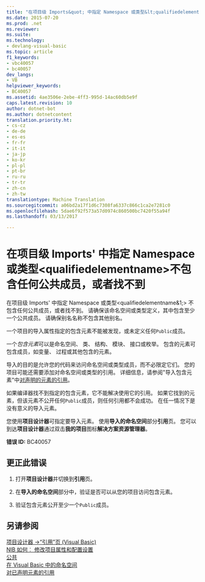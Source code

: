 ```yaml
---
title: "在项目级 Imports&quot; 中指定 Namespace 或类型&lt;qualifiedelementname&gt;不包含任何公共成员，或者找不到 |Microsoft 文档"
ms.date: 2015-07-20
ms.prod: .net
ms.reviewer: 
ms.suite: 
ms.technology:
- devlang-visual-basic
ms.topic: article
f1_keywords:
- vbc40057
- bc40057
dev_langs:
- VB
helpviewer_keywords:
- BC40057
ms.assetid: 4ae3506e-2ebe-4ff3-995d-14ac60db5e9f
caps.latest.revision: 10
author: dotnet-bot
ms.author: dotnetcontent
translation.priority.ht:
- cs-cz
- de-de
- es-es
- fr-fr
- it-it
- ja-jp
- ko-kr
- pl-pl
- pt-br
- ru-ru
- tr-tr
- zh-cn
- zh-tw
translationtype: Machine Translation
ms.sourcegitcommit: a06bd2a17f1d6c7308fa6337c866c1ca2e7281c0
ms.openlocfilehash: 5dae6f92f573a57d0974c860500bc7420f55a94f
ms.lasthandoff: 03/13/2017

---
```

# <a name="namespace-or-type-specified-in-the-project-level-imports-39ltqualifiedelementnamegt39-doesn39t-contain-any-public-member-or-cannot-be-found"></a>在项目级 Imports' 中指定 Namespace 或类型&lt;qualifiedelementname&gt;不包含任何公共成员，或者找不到
在项目级 Imports' 中指定 Namespace 或类型\<qualifiedelementname&1;> 不包含任何公共成员，或者找不到。 请确保该命名空间或类型定义，其中包含至少一个公共成员。 请确保别名名称不包含其他别名。  
  
 一个项目的导入属性指定的包含元素不能被发现，或未定义任何`Public`成员。  
  
 一个*包含元素*可以是命名空间、 类、 结构、 模块、 接口或枚举。 包含的元素可包含成员，如变量、 过程或其他包含的元素。  
  
 导入的目的是允许您的代码来访问命名空间或类型成员，而不必限定它们。 您的项目可能还需要添加对命名空间或类型的引用。 详细信息，请参阅"导入包含元素"中[对声明的元素的引用](../../../visual-basic/programming-guide/language-features/declared-elements/references-to-declared-elements.md)。  
  
 如果编译器找不到指定的包含元素，它不能解决使用它的引用。 如果它找到的元素，但该元素不公开任何`Public`成员，则任何引用都不会成功。 在任一情况下是没有意义的导入元素。  
  
 您使用**项目设计器**可指定要导入元素。 使用**导入的命名空间**部分**引用**页。 您可以到达**项目设计器**通过双击**我的项目**图标**解决方案资源管理器**。  
  
 **错误 ID:** BC40057  
  
## <a name="to-correct-this-error"></a>更正此错误  
  
1.  打开**项目设计器**并切换到**引用**页。  
  
2.  在**导入的命名空间**部分中，验证是否可以从您的项目访问包含元素。  
  
3.  验证包含元素公开至少一个`Public`成员。  
  
## <a name="see-also"></a>另请参阅  
 [项目设计器 ->“引用”页 (Visual Basic)](https://docs.microsoft.com/visualstudio/ide/reference/references-page-project-designer-visual-basic)   
 [NIB 如何︰ 修改项目属性和配置设置](http://msdn.microsoft.com/en-us/e7184bc5-2f2b-4b4f-aa9a-3ecfcbc48b67)   
 [公共](../../../visual-basic/language-reference/modifiers/public.md)   
 [在 Visual Basic 中的命名空间](../../../visual-basic/programming-guide/program-structure/namespaces.md)   
 [对已声明元素的引用](../../../visual-basic/programming-guide/language-features/declared-elements/references-to-declared-elements.md)
